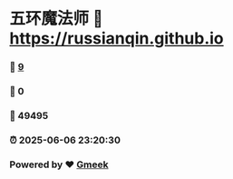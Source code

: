# 五环魔法师 :link: https://russianqin.github.io 
### :page_facing_up: [9](https://russianqin.github.io/tag.html) 
### :speech_balloon: 0 
### :hibiscus: 49495 
### :alarm_clock: 2025-06-06 23:20:30 
### Powered by :heart: [Gmeek](https://github.com/Meekdai/Gmeek)
